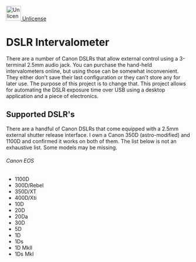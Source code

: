 <a target="_blank" href="https://unlicense.org"><img src="https://unlicense.org/pd-icon.png" alt="Unlicense" width="40"/> Unlicense</a>

# DSLR Intervalometer

There are a number of Canon DSLRs that allow external control using a 3-terminal 2.5mm audio jack. You can purchase the hand-held intervalometers online, but using those can be somewhat inconvenient. They either don't save their last configuration or they can't store any for later use. The purpose of this project is to change that. This project allows for automating the DSLR exposure time over USB using a desktop application and a piece of electronics. 

## Supported DSLR's
There are a handful of Canon DSLRs that come equipped with a 2.5mm external shutter release interface. I own a Canon 350D (astro-modified) and 1100D and confirmed it works on both of them. The list below is not an exhaustive list. Some models may be missing.
###### Canon EOS
- 1100D
- 300D/Rebel
- 350D/XT
- 400D/Xti
- 10D
- 20D
- 20Da
- 30D
- 5D
- 1D
- 1Ds
- 1D MkII
- 1Ds MkI

